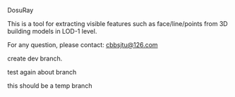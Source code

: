 DosuRay

This is a tool for extracting visible features such as face/line/points from 3D building models in LOD-1 level.

For any question, please contact: cbbsjtu@126.com

create dev branch.

test again about branch

this should be a temp branch
